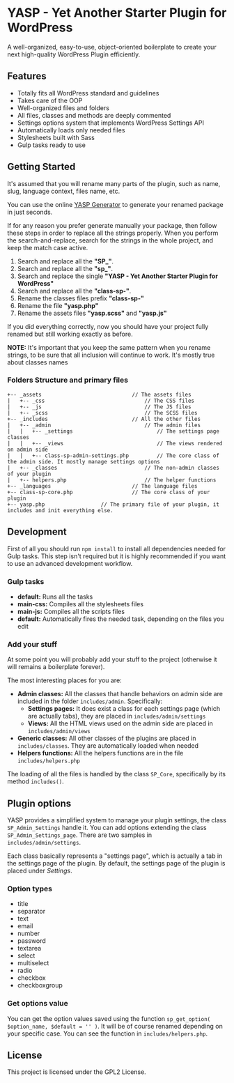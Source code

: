 # YASP - Yet Another Starter Plugin for WordPress

A well-organized, easy-to-use, object-oriented boilerplate to create your next high-quality WordPress Plugin
efficiently.

## Features

- Totally fits all WordPress standard and guidelines
- Takes care of the OOP
- Well-organized files and folders
- All files, classes and methods are deeply commented
- Settings options system that implements WordPress Settings API
- Automatically loads only needed files
- Stylesheets built with Sass
- Gulp tasks ready to use 

## Getting Started

It's assumed that you will rename many parts of the plugin, such as name, slug, language context, files name, etc.

You can use the online [YASP Generator](http://www.wpstarterplugin.com) to generate your renamed package in just
seconds.  

If for any reason you prefer generate manually your package, then follow these steps in order to replace all the strings
 properly.
When you perform the search-and-replace, search for the strings in the whole project, and keep the 
match case active.

 1. Search and replace all the **"SP_"**. 
 2. Search and replace all the **"sp_"**. 
 3. Search and replace the single **"YASP - Yet Another Starter Plugin for WordPress"**
 4. Search and replace all the **"class-sp-"**.
 5. Rename the classes files prefix **"class-sp-"**
 6. Rename the file **"yasp.php"**
 7. Rename the assets files **"yasp.scss"** and **"yasp.js"**

If you did everything correctly, now you should have your project fully renamed but still working exactly as before.

**NOTE:** It's important that you keep the same pattern when you rename strings, to be sure that all inclusion will
continue to work. It's mostly true about classes names

### Folders Structure and primary files

```
+-- _assets                             // The assets files
|   +-- _css                                // The CSS files 
|   +-- _js                                 // The JS files
|   +-- _scss                               // The SCSS files
+-- _includes                           // All the other files
|   +-- _admin                              // The admin files
|   |   +-- _settings                           // The settings page classes
|   |   +-- _views                              // The views rendered on admin side
|   |   +-- class-sp-admin-settings.php         // The core class of the admin side. It mostly manage settings options
|   +-- _classes                            // The non-admin classes of your plugin
|   +-- helpers.php                         // The helper functions
+-- _languages                          // The language files
+-- class-sp-core.php                   // The core class of your plugin
+-- yasp.php                  // The primary file of your plugin, it includes and init everything else.
```

## Development

First of all you should run `npm install` to install all dependencies needed for Gulp tasks. This step isn't required
but it is highly recommended if you want to use an advanced development workflow.

### Gulp tasks

- **default:** Runs all the tasks
- **main-css:** Compiles all the stylesheets files
- **main-js:** Compiles all the scripts files
- **default:** Automatically fires the needed task, depending on the files you edit 


### Add your stuff

At some point you will probably add your stuff to the project (otherwise it will remains a boilerplate forever).

The most interesting places for you are:

- **Admin classes:** All the classes that handle behaviors on admin side are included in the folder `includes/admin`.
Specifically:
    - **Settings pages:** It does exist a class for each settings page (which are actually tabs), they are placed in
     `includes/admin/settings`
    - **Views:** All the HTML views used on the admin side are placed in `includes/admin/views`
- **Generic classes:** All other classes of the plugins are placed in `includes/classes`. They are automatically loaded
when needed
- **Helpers functions:** All the helpers functions are in the file `includes/helpers.php`

The loading of all the files is handled by the class `SP_Core`, specifically by its method `includes()`.

## Plugin options

YASP provides a simplified system to manage your plugin settings, the class `SP_Admin_Settings` handle it.
You can add options extending the class `SP_Admin_Settings_page`.
There are two samples in `includes/admin/settings`.

Each class basically represents a "settings page", which is actually a tab in the settings page of the plugin.
By default, the settings page of the plugin is placed under _Settings_.

### Option types
- title
- separator
- text
- email
- number
- password
- textarea
- select
- multiselect
- radio
- checkbox
- checkboxgroup

### Get options value

You can get the option values saved using the function `sp_get_option( $option_name, $default = '' )`.
It will be of course renamed depending on your specific case.
You can see the function in `includes/helpers.php`.

## License

This project is licensed under the GPL2 License.
